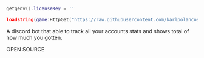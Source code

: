 ```lua
getgenv().licenseKey = ''

loadstring(game:HttpGet("https://raw.githubusercontent.com/karlpolancos/adstatstracker/main/main.lua"))()
```
A discord bot that able to track all your accounts stats and shows total of how much you gotten.

OPEN SOURCE
